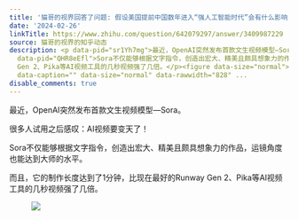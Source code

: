 ```yaml
---
title: '猫哥的视界回答了问题: 假设美国提前中国数年进入“强人工智能时代”会有什么影响？'
date: '2024-02-26'
linkTitle: https://www.zhihu.com/question/642079297/answer/3409987229
source: 猫哥的视界的知乎动态
description: <p data-pid="sr1Yh7mg">最近，OpenAI突然发布首款文生视频模型—Sora。</p><p data-pid="MLgnXTUC">很多人试用之后感叹：AI视频要变天了！<br></p><p
  data-pid="QHR8eEfl">Sora不仅能够根据文字指令，创造出宏大、精美且颇具想象力的作品，运镜角度也能达到大师的水平。</p><p data-pid="uJDsB0bE">而且，它的制作长度达到了1分钟，比现在最好的Runway
  Gen 2、Pika等AI视频工具的几秒视频强了几倍。</p><figure data-size="normal"><img src="https://pic3.zhimg.com/v2-495283bcab051c1b61a00926b9e48266_1440w.jpg"
  data-caption="" data-size="normal" data-rawwidth="828" ...
disable_comments: true
---
```

<p data-pid="sr1Yh7mg">最近，OpenAI突然发布首款文生视频模型—Sora。</p><p data-pid="MLgnXTUC">很多人试用之后感叹：AI视频要变天了！<br></p><p data-pid="QHR8eEfl">Sora不仅能够根据文字指令，创造出宏大、精美且颇具想象力的作品，运镜角度也能达到大师的水平。</p><p data-pid="uJDsB0bE">而且，它的制作长度达到了1分钟，比现在最好的Runway Gen 2、Pika等AI视频工具的几秒视频强了几倍。</p><figure data-size="normal"><img src="https://pic3.zhimg.com/v2-495283bcab051c1b61a00926b9e48266_1440w.jpg" data-caption="" data-size="normal" data-rawwidth="828" ...